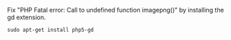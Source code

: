 <p>Fix "PHP Fatal error:  Call to undefined function imagepng()" by installing the gd extension.</p>

<code>sudo apt-get install php5-gd</code>

<code name="php">
<?php
var_dump(extension_loaded('gd'));
</code>